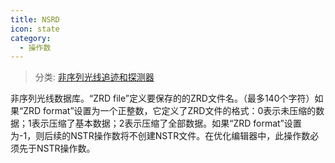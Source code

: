 ```yaml
---
title: NSRD
icon: state
category:
  - 操作数
---
```


> 分类: [非序列光线追迹和探测器](/hb/operands/131/891/  "Zemax 操作数 非序列光线追迹和探测器")

非序列光线数据库。“ZRD file”定义要保存的的ZRD文件名。（最多140个字符）如果“ZRD format”设置为一个正整数，它定义了ZRD文件的格式：0表示未压缩的数据；1表示压缩了基本数据；2表示压缩了全部数据。如果“ZRD format”设置为-1，则后续的NSTR操作数将不创建NSTR文件。在优化编辑器中，此操作数必须先于NSTR操作数。